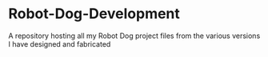 # Robot-Dog-Development
A repository hosting all my Robot Dog project files from the various versions I have designed and fabricated

